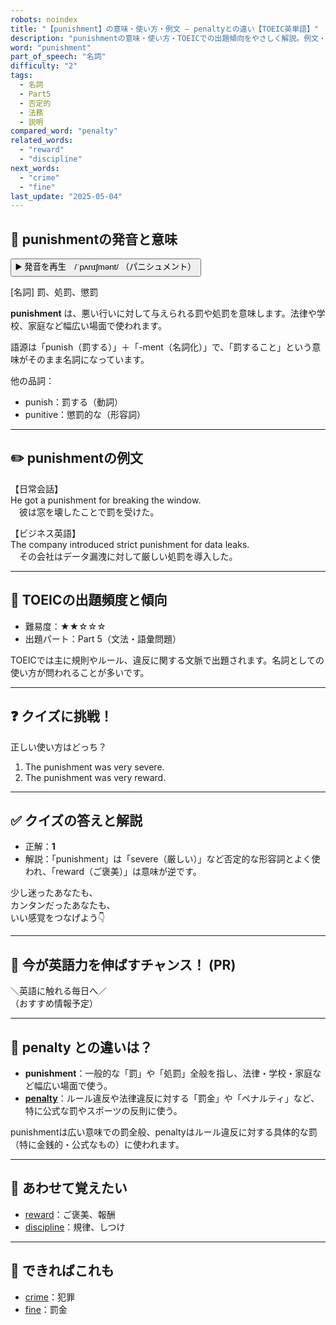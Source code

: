 ```yaml
---
robots: noindex
title: "【punishment】の意味・使い方・例文 ― penaltyとの違い【TOEIC英単語】"
description: "punishmentの意味・使い方・TOEICでの出題傾向をやさしく解説。例文・クイズ付きでpenaltyとの違いもわかりやすく学べます。"
word: "punishment"
part_of_speech: "名詞"
difficulty: "2"
tags:
  - 名詞
  - Part5
  - 否定的
  - 法務
  - 説明
compared_word: "penalty"
related_words:
  - "reward"
  - "discipline"
next_words:
  - "crime"
  - "fine"
last_update: "2025-05-04"
---
```


## 🔰 punishmentの発音と意味

<button class="play-audio" onclick="playTTS('punishment')">
  <span class="play-audio-main">
    ▶️ 発音を再生　/ˈpʌnɪʃmənt/
  </span>
  <span class="play-audio-sub">
    （パニシュメント）
  </span>
</button>

[名詞] 罰、処罰、懲罰

**punishment** は、悪い行いに対して与えられる罰や処罰を意味します。法律や学校、家庭など幅広い場面で使われます。

語源は「punish（罰する）」＋「-ment（名詞化）」で、「罰すること」という意味がそのまま名詞になっています。

他の品詞：  
- punish：罰する（動詞）
- punitive：懲罰的な（形容詞）

---

## ✏️ punishmentの例文

【日常会話】  
He got a punishment for breaking the window.  
　彼は窓を壊したことで罰を受けた。

【ビジネス英語】  
The company introduced strict punishment for data leaks.  
　その会社はデータ漏洩に対して厳しい処罰を導入した。

---

## 🎯 TOEICの出題頻度と傾向

- 難易度：★★☆☆☆
- 出題パート：Part 5（文法・語彙問題）

TOEICでは主に規則やルール、違反に関する文脈で出題されます。名詞としての使い方が問われることが多いです。

---

## ❓ クイズに挑戦！

正しい使い方はどっち？

1. The punishment was very severe.  
2. The punishment was very reward.

---

## ✅ クイズの答えと解説

- 正解：**1**
- 解説：「punishment」は「severe（厳しい）」など否定的な形容詞とよく使われ、「reward（ご褒美）」は意味が逆です。

少し迷ったあなたも、  
カンタンだったあなたも、  
いい感覚をつなげよう👇️

---

## 🚀 今が英語力を伸ばすチャンス！ (PR)

<div class="info-center">
＼英語に触れる毎日へ／<br>  
（おすすめ情報予定）
</div>

---

## 🤔  penalty との違いは？

- **punishment**：一般的な「罰」や「処罰」全般を指し、法律・学校・家庭など幅広い場面で使う。
- **[penalty](/penalty)**：ルール違反や法律違反に対する「罰金」や「ペナルティ」など、特に公式な罰やスポーツの反則に使う。

punishmentは広い意味での罰全般、penaltyはルール違反に対する具体的な罰（特に金銭的・公式なもの）に使われます。

---

## 🧩 あわせて覚えたい

- [reward](/reward)：ご褒美、報酬
- [discipline](/discipline)：規律、しつけ

---

## 📖 できればこれも

- [crime](/crime)：犯罪
- [fine](/fine)：罰金

<!-- cvid: aid21_bid34 -->
